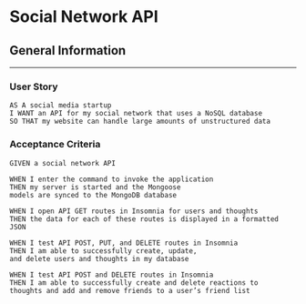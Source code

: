 # Social Network API

## General Information
--------------------------------------------------------
### User Story
```
AS A social media startup
I WANT an API for my social network that uses a NoSQL database
SO THAT my website can handle large amounts of unstructured data
```

### Acceptance Criteria
```
GIVEN a social network API

WHEN I enter the command to invoke the application
THEN my server is started and the Mongoose 
models are synced to the MongoDB database

WHEN I open API GET routes in Insomnia for users and thoughts
THEN the data for each of these routes is displayed in a formatted JSON

WHEN I test API POST, PUT, and DELETE routes in Insomnia
THEN I am able to successfully create, update, 
and delete users and thoughts in my database

WHEN I test API POST and DELETE routes in Insomnia
THEN I am able to successfully create and delete reactions to 
thoughts and add and remove friends to a user’s friend list
```
